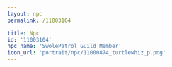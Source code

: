```yaml
---
layout: npc
permalink: /11003104

title: Npc
id: '11003104'
npc_name: 'SwolePatrol Guild Member'
icon_url: 'portrait/npc/11000874_turtlewhiz_p.png'
---
```


